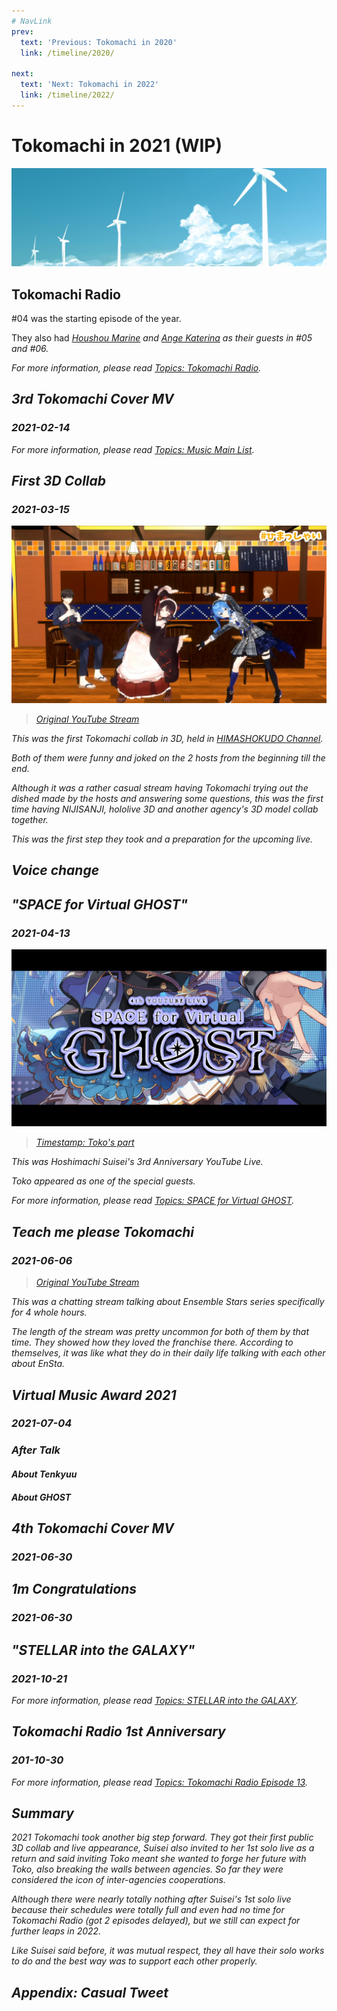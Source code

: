 ```yaml
---
# NavLink
prev:
  text: 'Previous: Tokomachi in 2020'
  link: /timeline/2020/

next:
  text: 'Next: Tokomachi in 2022'
  link: /timeline/2022/
---
```


# Tokomachi in 2021 (WIP)

![top](./top_03.jpg)

## Tokomachi Radio

\#04 was the starting episode of the year.

They also had [<i class="fa-brands fa-youtube" /> Houshou Marine](https://www.youtube.com/channel/UCCzUftO8KOVkV4wQG1vkUvg) and [<i class="fa-brands fa-youtube" /> Ange Katerina](https://www.youtube.com/channel/UCHVXbQzkl3rDfsXWo8xi2qw) as their guests in #05 and #06.

_For more information, please read [<i class="fa-solid fa-microphone-lines" /> Topics: Tokomachi Radio](/topics/tokomachi_radio_s01/#episode-04)._

## 3rd Tokomachi Cover MV

### 2021-02-14

_For more information, please read [<i class="fa-solid fa-microphone-lines" /> Topics: Music Main List](/topics/music/list/)._

## First 3D Collab

### 2021-03-15

![First 3D collab](./youtube/20210315_01.jpg)

> [<i class="fa-brands fa-youtube" /> Original YouTube Stream](https://www.youtube.com/watch?v=Amko2amkaWM)

This was the first Tokomachi collab in 3D, held in [<i class="fa-brands fa-youtube" /> HIMASHOKUDO Channel](https://www.youtube.com/channel/UCom8rCUQZP98SIXJzMwjrxw/).

Both of them were funny and joked on the 2 hosts from the beginning till the end.

Although it was a rather casual stream having Tokomachi trying out the dished made by the hosts and answering some questions, this was the first time having NIJISANJI, hololive 3D and another agency's 3D model collab together.

This was the first step they took and a preparation for the upcoming live.

## Voice change

## "SPACE for Virtual GHOST"

### 2021-04-13

![suisei_ghost](./youtube/suisei_ghost.jpg)

> [<i class="fa-brands fa-youtube" /> Timestamp: Toko's part](https://youtu.be/Ajwv4ANSSg0&t=770s)

This was Hoshimachi Suisei's 3rd Anniversary YouTube Live.

Toko appeared as one of the special guests.

_For more information, please read [<i class="fa-solid fa-microphone-lines" /> Topics: SPACE for Virtual GHOST](/topics/music/suisei_ghost/)._

## Teach me please Tokomachi

### 2021-06-06

> [<i class="fa-brands fa-youtube" /> Original YouTube Stream](https://www.youtube.com/watch?v=QQB79VAyWAw)

This was a chatting stream talking about _Ensemble Stars_ series specifically for 4 whole hours.

The length of the stream was pretty uncommon for both of them by that time. They showed how they loved the franchise there. According to themselves, it was like what they do in their daily life talking with each other about EnSta.

## Virtual Music Award 2021

### 2021-07-04

### After Talk

#### About Tenkyuu

#### About GHOST

## 4th Tokomachi Cover MV

### 2021-06-30

## 1m Congratulations

### 2021-06-30

## "STELLAR into the GALAXY"

### 2021-10-21

_For more information, please read [<i class="fa-solid fa-microphone-lines" /> Topics: STELLAR into the GALAXY](/topics/music/suisei_galaxy/)._

## Tokomachi Radio 1st Anniversary

### 201-10-30

_For more information, please read [<i class="fa-solid fa-microphone-lines" /> Topics: Tokomachi Radio Episode 13](/topics/tokomachi_radio_s01/#episode-13-1st-anniversary)._

## Summary

2021 Tokomachi took another big step forward. They got their first public 3D collab and live appearance, Suisei also invited to her 1st solo live as a return and said inviting Toko meant she wanted to forge her future with Toko, also breaking the walls between agencies. So far they were considered _the icon_ of inter-agencies cooperations.

Although there were nearly totally nothing after Suisei's 1st solo live because their schedules were totally full and even had no time for Tokomachi Radio (got 2 episodes delayed), but we still can expect for further leaps in 2022.

Like Suisei said before, it was mutual respect, they all have their solo works to do and the best way was to support each other properly.

## Appendix: Casual Tweet

